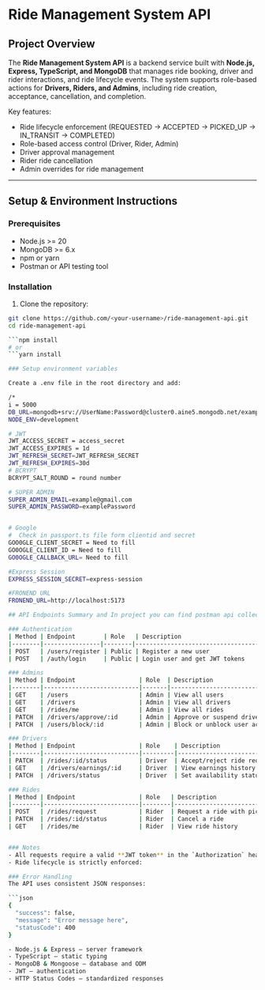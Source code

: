 # Ride Management System API

## Project Overview
The **Ride Management System API** is a backend service built with **Node.js, Express, TypeScript, and MongoDB** that manages ride booking, driver and rider interactions, and ride lifecycle events. The system supports role-based actions for **Drivers, Riders, and Admins**, including ride creation, acceptance, cancellation, and completion.  

Key features:
- Ride lifecycle enforcement (REQUESTED → ACCEPTED → PICKED_UP → IN_TRANSIT → COMPLETED)
- Role-based access control (Driver, Rider, Admin)
- Driver approval management
- Rider ride cancellation
- Admin overrides for ride management

---

## Setup & Environment Instructions

### Prerequisites
- Node.js >= 20
- MongoDB >= 6.x
- npm or yarn
- Postman or API testing tool

### Installation
1. Clone the repository:
```bash
git clone https://github.com/<your-username>/ride-management-api.git
cd ride-management-api

```npm install
# or
```yarn install

### Setup environment variables

Create a .env file in the root directory and add:

/*
i = 5000
DB_URL=mongodb+srv://UserName:Password@cluster0.aine5.mongodb.net/example-db?retryWrites=true&w=majority&appName=Cluster0
NODE_ENV=development

# JWT
JWT_ACCESS_SECRET = access_secret
JWT_ACCESS_EXPIRES = 1d
JWT_REFRESH_SECRET=JWT_REFRESH_SECRET
JWT_REFRESH_EXPIRES=30d
# BCRYPT
BCRYPT_SALT_ROUND = round number

# SUPER ADMIN
SUPER_ADMIN_EMAIL=example@gmail.com
SUPER_ADMIN_PASSWORD=examplePassword


# Google
#  Check in passport.ts file form clientid and secret
GOO0GLE_CLIENT_SECRET = Need to fill
GO0OGLE_CLIENT_ID = Need to fill
GO0OGLE_CALLBACK_URL= Need to fill

#Express Session
EXPRESS_SESSION_SECRET=express-session

#FRONEND URL
FRONEND_URL=http://localhost:5173

## API Endpoints Summary and In project you can find postman api collection.

### Authentication
| Method | Endpoint        | Role   | Description                       |
|--------|----------------|--------|-----------------------------------|
| POST   | /users/register | Public | Register a new user               |
| POST   | /auth/login     | Public | Login user and get JWT tokens     |

### Admins
| Method | Endpoint                  | Role  | Description                          |
|--------|---------------------------|-------|--------------------------------------|
| GET    | /users                    | Admin | View all users                        |
| GET    | /drivers                  | Admin | View all drivers                      |
| GET    | /rides/me                 | Admin | View all rides                         |
| PATCH  | /drivers/approve/:id      | Admin | Approve or suspend drivers            |
| PATCH  | /users/block/:id          | Admin | Block or unblock user accounts        |

### Drivers
| Method | Endpoint                  | Role    | Description                            |
|--------|---------------------------|---------|----------------------------------------|
| PATCH  | /rides/:id/status         | Driver  | Accept/reject ride requests, update ride status |
| GET    | /drivers/earnings/:id     | Driver  | View earnings history                  |
| PATCH  | /drivers/status           | Driver  | Set availability status                |

### Rides
| Method | Endpoint                  | Role   | Description                                         |
|--------|---------------------------|--------|-----------------------------------------------------|
| POST   | /rides/request            | Rider  | Request a ride with pickup & destination locations (lat & lng) |
| PATCH  | /rides/:id/status         | Rider  | Cancel a ride                                      |
| GET    | /rides/me                 | Rider  | View ride history                                  |


### Notes
- All requests require a valid **JWT token** in the `Authorization` header.  
- Ride lifecycle is strictly enforced:  

### Error Handling
The API uses consistent JSON responses:

```json
{
  "success": false,
  "message": "Error message here",
  "statusCode": 400
}

- Node.js & Express — server framework
- TypeScript — static typing
- MongoDB & Mongoose — database and ODM
- JWT — authentication
- HTTP Status Codes — standardized responses

